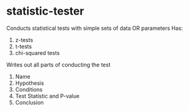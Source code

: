 # statistic-tester

Conducts statistical tests with simple sets of data OR parameters
Has:
1. z-tests
2. t-tests
3. chi-squared tests

Writes out all parts of conducting the test
1. Name
2. Hypothesis
3. Conditions
4. Test Statistic and P-value
5. Conclusion
